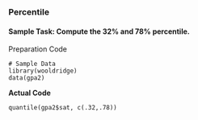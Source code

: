 ### Percentile
#### **Sample Task: Compute the 32% and 78% percentile.**
Preparation Code
```
# Sample Data
library(wooldridge)
data(gpa2)
```
**Actual Code**
```
quantile(gpa2$sat, c(.32,.78))
```
